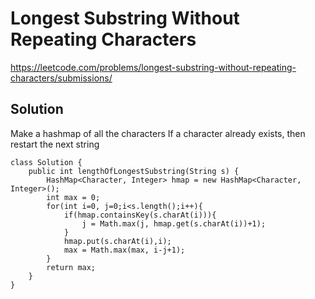 # Longest Substring Without Repeating Characters
https://leetcode.com/problems/longest-substring-without-repeating-characters/submissions/

## Solution
Make a hashmap of all the characters
If a character already exists, then restart the next string 

```
class Solution {
    public int lengthOfLongestSubstring(String s) {
        HashMap<Character, Integer> hmap = new HashMap<Character, Integer>();
        int max = 0;
        for(int i=0, j=0;i<s.length();i++){
            if(hmap.containsKey(s.charAt(i))){
                j = Math.max(j, hmap.get(s.charAt(i))+1);
            }
            hmap.put(s.charAt(i),i);
            max = Math.max(max, i-j+1);
        }
        return max;
    }
}
```
